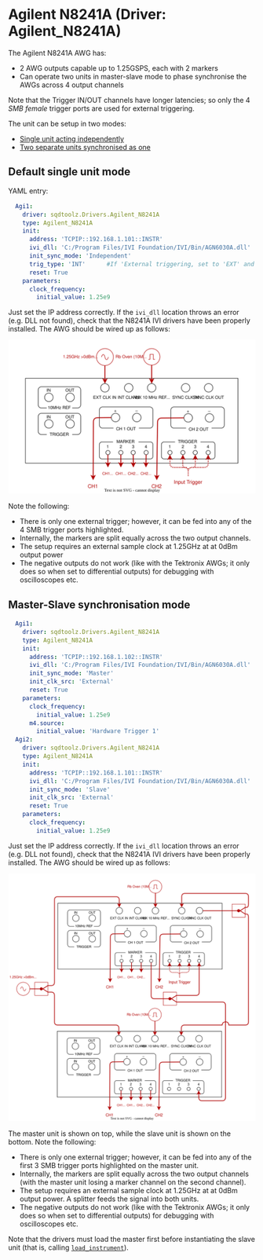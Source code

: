 # Agilent N8241A (Driver: Agilent_N8241A)

The Agilent N8241A AWG has:
- 2 AWG outputs capable up to 1.25GSPS, each with 2 markers
- Can operate two units in master-slave mode to phase synchronise the AWGs across 4 output channels

Note that the Trigger IN/OUT channels have longer latencies; so only the 4 *SMB female* trigger ports are used for external triggering.

The unit can be setup in two modes:
- [Single unit acting independently](#default-single-unit-mode)
- [Two separate units synchronised as one](#master-slave-synchronisation-mode)


## Default single unit mode

YAML entry:

```yaml
  Agi1:
    driver: sqdtoolz.Drivers.Agilent_N8241A
    type: Agilent_N8241A
    init:
      address: 'TCPIP::192.168.1.101::INSTR'
      ivi_dll: 'C:/Program Files/IVI Foundation/IVI/Bin/AGN6030A.dll'
      init_sync_mode: 'Independent'
      trig_type: 'INT'      #If 'External triggering, set to 'EXT' and trigger via any of the trigger Ports (1,2,3 or 4)
      reset: True
    parameters:
      clock_frequency:
        initial_value: 1.25e9
```

Just set the IP address correctly. If the `ivi_dll` location throws an error (e.g. DLL not found), check that the N8241A IVI drivers have been properly installed. The AWG should be wired up as follows:

![My Diagram3](Agilent_N8241A_indep.drawio.svg)

Note the following:

- There is only one external trigger; however, it can be fed into any of the 4 SMB trigger ports highlighted.
- Internally, the markers are split equally across the two output channels.
- The setup requires an external sample clock at 1.25GHz at at 0dBm output power
- The negative outputs do not work (like with the Tektronix AWGs; it only does so when set to differential outputs) for debugging with oscilloscopes etc.


## Master-Slave synchronisation mode

```yaml
  Agi1:
    driver: sqdtoolz.Drivers.Agilent_N8241A
    type: Agilent_N8241A
    init:
      address: 'TCPIP::192.168.1.102::INSTR'
      ivi_dll: 'C:/Program Files/IVI Foundation/IVI/Bin/AGN6030A.dll'
      init_sync_mode: 'Master'
      init_clk_src: 'External'
      reset: True
    parameters:
      clock_frequency:
        initial_value: 1.25e9
      m4.source:
        initial_value: 'Hardware Trigger 1'
  Agi2:
    driver: sqdtoolz.Drivers.Agilent_N8241A
    type: Agilent_N8241A
    init:
      address: 'TCPIP::192.168.1.101::INSTR'
      ivi_dll: 'C:/Program Files/IVI Foundation/IVI/Bin/AGN6030A.dll'
      init_sync_mode: 'Slave'
      init_clk_src: 'External'
      reset: True
    parameters:
      clock_frequency:
        initial_value: 1.25e9
```

Just set the IP address correctly. If the `ivi_dll` location throws an error (e.g. DLL not found), check that the N8241A IVI drivers have been properly installed. The AWG should be wired up as follows:

![My Diagram3](Agilent_N8241A_MS.drawio.svg)

The master unit is shown on top, while the slave unit is shown on the bottom. Note the following:

- There is only one external trigger; however, it can be fed into any of the first 3 SMB trigger ports highlighted on the master unit.
- Internally, the markers are split equally across the two output channels (with the master unit losing a marker channel on the second channel).
- The setup requires an external sample clock at 1.25GHz at at 0dBm output power. A splitter feeds the signal into both units.
- The negative outputs do not work (like with the Tektronix AWGs; it only does so when set to differential outputs) for debugging with oscilloscopes etc.

Note that the drivers must load the master first before instantiating the slave unit (that is, calling [`load_instrument`](../Exp_Overview.md)).
